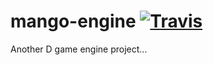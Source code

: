 # mango-engine [![Travis](https://img.shields.io/travis/jython234/mango-engine.svg?style=flat-square)](https://travis-ci.org/jython234/mango-engine)
Another D game engine project...
